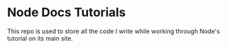 # Node Docs Tutorials

This repo is used to store all the code I write while working through Node's tutorial on its main site.
